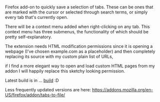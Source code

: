Firefox add-on to quickly save a selection of tabs. These can be ones that are marked with the cursor or selected through search terms, or simply every tab that's currently open.

There will be a context menu added when right-clicking on any tab. This context menu has three submenus, the functionality of which should be pretty self-explanatory.

The extension needs HTML modification permissions since it is opening a webpage (I've chosen example.com as a placeholder) and then completely replacing its source with my custom plain list of URLs,

if I find a more elegant way to open and load custom HTML pages from my addon I will happily replace this sketchy looking permission.

Latest build is in ... [build](https://github.com/grn-x/TabsToFiles-FirefoxAddon/tree/main/build/web-ext-artifacts) :D 

Less frequently updated versions are here: 
https://addons.mozilla.org/en-US/firefox/addon/tabs-to-file/
